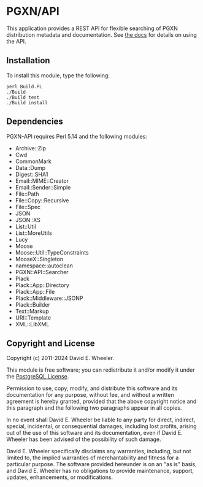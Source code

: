 PGXN/API
========

This application provides a REST API for flexible searching of PGXN distribution
metadata and documentation. See [the docs](https://github.com/pgxn/pgxn-api/wiki)
for details on using the API.

Installation
------------

To install this module, type the following:

    perl Build.PL
    ./Build
    ./Build test
    ./Build install

Dependencies
------------

PGXN-API requires Perl 5.14 and the following modules:

*   Archive::Zip
*   Cwd
*   CommonMark
*   Data::Dump
*   Digest::SHA1
*   Email::MIME::Creator
*   Email::Sender::Simple
*   File::Path
*   File::Copy::Recursive
*   File::Spec
*   JSON
*   JSON::XS
*   List::Util
*   List::MoreUtils
*   Lucy
*   Moose
*   Moose::Util::TypeConstraints
*   MooseX::Singleton
*   namespace::autoclean
*   PGXN::API::Searcher
*   Plack
*   Plack::App::Directory
*   Plack::App::File
*   Plack::Middleware::JSONP
*   Plack::Builder
*   Text::Markup
*   URI::Template
*   XML::LibXML

Copyright and License
---------------------

Copyright (c) 2011-2024 David E. Wheeler.

This module is free software; you can redistribute it and/or modify it under
the [PostgreSQL License](http://www.opensource.org/licenses/postgresql).

Permission to use, copy, modify, and distribute this software and its
documentation for any purpose, without fee, and without a written agreement is
hereby granted, provided that the above copyright notice and this paragraph
and the following two paragraphs appear in all copies.

In no event shall David E. Wheeler be liable to any party for direct,
indirect, special, incidental, or consequential damages, including lost
profits, arising out of the use of this software and its documentation, even
if David E. Wheeler has been advised of the possibility of such damage.

David E. Wheeler specifically disclaims any warranties, including, but not
limited to, the implied warranties of merchantability and fitness for a
particular purpose. The software provided hereunder is on an "as is" basis,
and David E. Wheeler has no obligations to provide maintenance, support,
updates, enhancements, or modifications.
